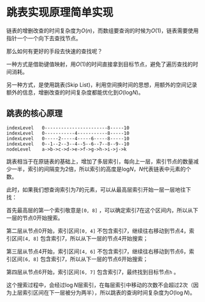 # 跳表实现原理简单实现

链表的增删改查的时间复杂度为$O(n)$，而数组要查询的时候为$O(1)$，链表需要使用指针一个一个向下去查找节点。

那么如何有更好的手段去快速的查找呢？

一种方式是借助键值映射，用$O(1)$的时间直接拿到目标节点，避免了遍历查找的时间消耗。

另一种方式，是使用跳表(Skip List)，利用空间换时间的思想，用额外的空间记录额外的信息，增删改查的时间复杂度都能优化到$O(\log_{}{N})$。

## 跳表的核心原理
```
indexLevel   0-----------------------8-----10
indexLevel   0-----------4-----------8-----10
indexLevel   0-----2-----4-----6-----8-----10
indexLevel   0--1--2--3--4--5--6--7--8--9--10
nodeLevel    a->b->c->d->e->f->g->h->i->j->k
```
跳表相当于在原链表的基础上，增加了多层索引，每向上一层，索引节点的数量减少一半，索引的间隔变为2倍，所以索引的高度是$\log_{}{N}$，$N$代表链表中元素的个数。

此时，如果我们想查询索引为7的元素，可以从最高层索引开始一层一层地往下找：

首先最高层的第一个索引敬意是`[0, 8]` ，可以确定索引7在这个区间内，所以从下一层的节点0开始搜索。

第二层从节点0开始，索引区间`[0, 4]` 不包含索引7，继续往右移动到节点4，索引区间`[4, 8]` 包含索引7，所以从下一层的节点4开始搜索；

第三层从节点4开始，索引区间`[4, 6]` 不包含索引7，继续往右移动到节点6，索引区间`[6, 8]` 包含索引7，所以从下一层的节点6开始搜索；

第四层从节点6开始，索引区间`[6, 7]` 包含索引7，最终找到目标节点`h` 。

这个搜索过程中，会经过$\log{}{N}$层索引，在每层索引中移动的次数不会超过2次（因为上层索引区间在下一层被分为两半），所以跳表的查询时间复杂度为$O(\log{}{N})$。

